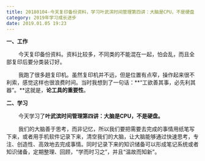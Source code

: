 ```yaml
---
title: 20180104-今天复印备份资料，学习叶武滨时间管理第四讲：大脑是CPU，不是硬盘
category: 2019年学习成长进步
date: 2019.01.05 19:23
---
```


**一、工作**  

        今天复印备份资料。资料比较多，不同类的不能混在一起，怕会乱，而且全部复印后要分类装订好。

        我跑了很多趟复印机。虽然复印机并不远，但是位置有点窄，操作起来很不利索，感觉这样也很浪费时间。当时我想到了一句话：**“工欲善其事，必先利其器”。**这就是，**论工具的重要性**。  

**二、学习**

        今天学习了**叶武滨时间管理第四讲：大脑是CPU，不是硬盘。**

        我们的大脑善于思考，而非记忆，所以我们要把需要去完成的事情用纸笔写下来，或者用手机软件记录下来，清空我们的大脑，让大脑能够通过快速思考，专注、创造性、高效地去完成事情。同时记录下来的知识储备可以形成笔记系统或者知识储备，定期整理、回顾，“学而时习之”，并且“温故而知新”。